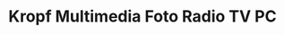 ---
title: "Kropf Multimedia Foto Radio TV PC"
url: /herzogenbuchsee/kropf-multimedia-foto-radio-tv-pc/
shop: Foto
---